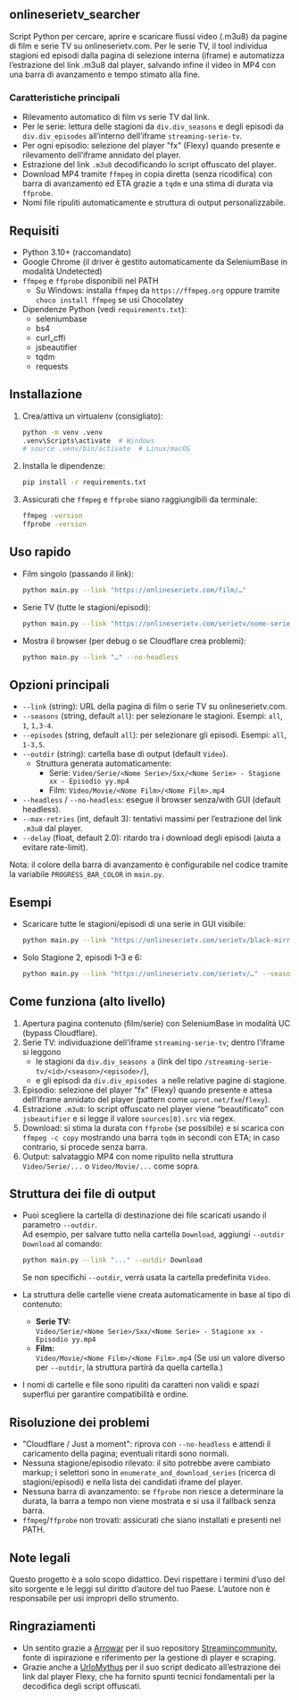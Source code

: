 ## onlineserietv_searcher

Script Python per cercare, aprire e scaricare flussi video (.m3u8) da pagine di film e serie TV su onlineserietv.com. Per le serie TV, il tool individua stagioni ed episodi dalla pagina di selezione interna (iframe) e automatizza l’estrazione del link .m3u8 dal player, salvando infine il video in MP4 con una barra di avanzamento e tempo stimato alla fine.

### Caratteristiche principali
- Rilevamento automatico di film vs serie TV dal link.
- Per le serie: lettura delle stagioni da `div.div_seasons` e degli episodi da `div.div_episodes` all’interno dell’iframe `streaming-serie-tv`.
- Per ogni episodio: selezione del player "fx" (Flexy) quando presente e rilevamento dell’iframe annidato del player.
- Estrazione del link `.m3u8` decodificando lo script offuscato del player.
- Download MP4 tramite `ffmpeg` in copia diretta (senza ricodifica) con barra di avanzamento ed ETA grazie a `tqdm` e una stima di durata via `ffprobe`.
- Nomi file ripuliti automaticamente e struttura di output personalizzabile.

## Requisiti
- Python 3.10+ (raccomandato)
- Google Chrome (il driver è gestito automaticamente da SeleniumBase in modalità Undetected)
- `ffmpeg` e `ffprobe` disponibili nel PATH
  - Su Windows: installa `ffmpeg` da `https://ffmpeg.org` oppure tramite `choco install ffmpeg` se usi Chocolatey
- Dipendenze Python (vedi `requirements.txt`):
  - seleniumbase
  - bs4
  - curl_cffi
  - jsbeautifier
  - tqdm
  - requests

## Installazione
1. Crea/attiva un virtualenv (consigliato):
   ```bash
   python -m venv .venv
   .venv\Scripts\activate  # Windows
   # source .venv/bin/activate  # Linux/macOS
   ```
2. Installa le dipendenze:
   ```bash
   pip install -r requirements.txt
   ```
3. Assicurati che `ffmpeg` e `ffprobe` siano raggiungibili da terminale:
   ```bash
   ffmpeg -version
   ffprobe -version
   ```

## Uso rapido
- Film singolo (passando il link):
  ```bash
  python main.py --link "https://onlineserietv.com/film/…"
  ```
- Serie TV (tutte le stagioni/episodi):
  ```bash
  python main.py --link "https://onlineserietv.com/serietv/nome-serie/" --seasons all --episodes all
  ```
- Mostra il browser (per debug o se Cloudflare crea problemi):
  ```bash
  python main.py --link "…" --no-headless
  ```

## Opzioni principali
- `--link` (string): URL della pagina di film o serie TV su onlineserietv.com.
- `--seasons` (string, default `all`): per selezionare le stagioni. Esempi: `all`, `1`, `1,3-4`.
- `--episodes` (string, default `all`): per selezionare gli episodi. Esempi: `all`, `1-3,5`.
- `--outdir` (string): cartella base di output (default `Video`).
  - Struttura generata automaticamente:
    - Serie: `Video/Serie/<Nome Serie>/Sxx/<Nome Serie> - Stagione xx - Episodio yy.mp4`
    - Film: `Video/Movie/<Nome Film>/<Nome Film>.mp4`
- `--headless` / `--no-headless`: esegue il browser senza/with GUI (default headless).
- `--max-retries` (int, default 3): tentativi massimi per l’estrazione del link `.m3u8` dal player.
- `--delay` (float, default 2.0): ritardo tra i download degli episodi (aiuta a evitare rate-limit).

Nota: il colore della barra di avanzamento è configurabile nel codice tramite la variabile `PROGRESS_BAR_COLOR` in `main.py`.

## Esempi
- Scaricare tutte le stagioni/episodi di una serie in GUI visibile:
  ```bash
  python main.py --link "https://onlineserietv.com/serietv/black-mirror/" --seasons all --episodes all --outdir Download --no-headless
  ```
- Solo Stagione 2, episodi 1–3 e 6:
  ```bash
  python main.py --link "https://onlineserietv.com/serietv/…" --seasons 2 --episodes 1-3,6
  ```

## Come funziona (alto livello)
1. Apertura pagina contenuto (film/serie) con SeleniumBase in modalità UC (bypass Cloudflare).
2. Serie TV: individuazione dell’iframe `streaming-serie-tv`; dentro l’iframe si leggono
   - le stagioni da `div.div_seasons a` (link del tipo `/streaming-serie-tv/<id>/<season>/<episode>/`),
   - e gli episodi da `div.div_episodes a` nelle relative pagine di stagione.
3. Episodio: selezione del player "fx" (Flexy) quando presente e attesa dell’iframe annidato del player (pattern come `uprot.net/fxe`/`flexy`).
4. Estrazione `.m3u8`: lo script offuscato nel player viene “beautificato” con `jsbeautifier` e si legge il valore `sources[0].src` via regex.
5. Download: si stima la durata con `ffprobe` (se possibile) e si scarica con `ffmpeg -c copy` mostrando una barra `tqdm` in secondi con ETA; in caso contrario, si procede senza barra.
6. Output: salvataggio MP4 con nome ripulito nella struttura `Video/Serie/...` o `Video/Movie/...` come sopra.

## Struttura dei file di output

- Puoi scegliere la cartella di destinazione dei file scaricati usando il parametro `--outdir`.  
  Ad esempio, per salvare tutto nella cartella `Download`, aggiungi `--outdir Download` al comando:
  ```bash
  python main.py --link "..." --outdir Download
  ```
  Se non specifichi `--outdir`, verrà usata la cartella predefinita `Video`.

- La struttura delle cartelle viene creata automaticamente in base al tipo di contenuto:
  - **Serie TV:**  
    `Video/Serie/<Nome Serie>/Sxx/<Nome Serie> - Stagione xx - Episodio yy.mp4`
  - **Film:**  
    `Video/Movie/<Nome Film>/<Nome Film>.mp4`
  (Se usi un valore diverso per `--outdir`, la struttura partirà da quella cartella.)

- I nomi di cartelle e file sono ripuliti da caratteri non validi e spazi superflui per garantire compatibilità e ordine.

## Risoluzione dei problemi
- "Cloudflare / Just a moment": riprova con `--no-headless` e attendi il caricamento della pagina; eventuali ritardi sono normali.
- Nessuna stagione/episodio rilevato: il sito potrebbe avere cambiato markup; i selettori sono in `enumerate_and_download_series` (ricerca di stagioni/episodi) e nella lista dei candidati iframe del player.
- Nessuna barra di avanzamento: se `ffprobe` non riesce a determinare la durata, la barra a tempo non viene mostrata e si usa il fallback senza barra.
- `ffmpeg`/`ffprobe` non trovati: assicurati che siano installati e presenti nel PATH.

## Note legali
Questo progetto è a solo scopo didattico. Devi rispettare i termini d’uso del sito sorgente e le leggi sul diritto d’autore del tuo Paese. L’autore non è responsabile per usi impropri dello strumento.


## Ringraziamenti

- Un sentito grazie a [Arrowar](https://github.com/Arrowar) per il suo repository [Streamincommunity](https://github.com/Arrowar/Streamincommunity), fonte di ispirazione e riferimento per la gestione di player e scraping.
- Grazie anche a [UrloMythus](https://github.com/UrloMythus/MammaMia) per il suo script dedicato all’estrazione dei link dal player Flexy, che ha fornito spunti tecnici fondamentali per la decodifica degli script offuscati.

